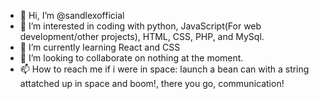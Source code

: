 - 👋 Hi, I’m @sandlexofficial
- 👀 I’m interested in coding with python, JavaScript(For web development/other projects), HTML, CSS, PHP, and MySql.
- 🌱 I’m currently learning React and CSS
- 💞️ I’m looking to collaborate on nothing at the moment.
- 📫 How to reach me if i were in space: launch a bean can with a string attatched up in space and boom!, there you go, communication!
